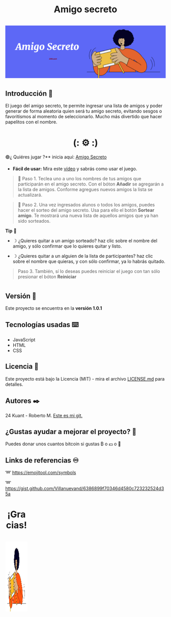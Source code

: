 
<div align="center">
  <h1 align="center">
     Amigo secreto
    <br />
    <br />
    <a href="https://24kuant.github.io/challenge-amigo-secreto/">
      <img src="https://github.com/24Kuant/challenge-amigo-secreto/blob/main/assets/amigo-secreto-02.png" alt="♨️ imagen-amigo-secreto ⚙️">
    </a>
  </h1>
</div>

## Introducción 🚀
El juego del amigo secreto, te permite ingresar una lista de amigos y poder generar de forma aleatoria quien será tu amigo secreto, evitando sesgos o favoritismos al momento de seleccionarlo. Mucho más divertido que hacer papelitos con el nombre. 
 <h1 align="center">  (: ⚙️ :) </h1>
 
🟢¿ Quiéres jugar ?** inicia aquí:  <a href="https://24kuant.github.io/challenge-amigo-secreto/"> Amigo Secreto </a>
 
- **Fácil de usar:**  Mira este  <a href="https://24kuant.github.io/challenge-amigo-secreto/">vídeo</a> y sabrás como usar el juego.
  
>🔶 Paso 1. Teclea uno a uno los nombres de tus amigos que participarán en el amigo secreto. Con el bóton <b>Añadir</b> se agregarán a la lista de amigos. Conforme agregues nuevos amigos la lista se actualizará.

>🔶 Paso 2. Una vez ingresados alunos o todos los amigos, puedes hacer el sorteo del amigo secreto. Usa para ello el botón <b>Sortear amigo</b>. Te mostrará una nueva lista de aquellos amigos que ya han sido sorteados.

**Tip** 🔧

+ ☽ ¿Quieres quitar a un amigo sorteado? haz clic sobre el nombre del amigo, y sólo confirmar que lo quieres quitar y listo.

+ ☽ ¿Quieres quitar a un alguien de la lista de participantes? haz clic sobre el nombre que quieras, y con sólo confirmar, ya lo habrás quitado.

> Paso 3. También, sí lo deseas puedes reiniciar el juego con tan sólo presionar el bóton <b>Reiniciar</b>
#

## Versión 📌
 Este proyecto se encuentra en la <b>versión 1.0.1</b>

## Tecnologías usadas ⌨️
- JavaScript
- HTML
- CSS

## Licencia 📄
 Este proyecto está bajo la Licencia (MIT) - mira el archivo [LICENSE.md](LICENSE.md) para detalles.

 ## Autores ✒️
 24 Kuant - Roberto M.  <a href="https://github.com/24Kuant/"> Este es mi git.</a>

## ¿Gustas ayudar a mejorar el proyecto? 🎁
  Puedes donar unos cuantos bitcoin si gustas ₿ o 💵 o 💱

## Links de referencias ♾️
   ➿ https://emojitool.com/symbols
   
   ➿ https://gist.github.com/Villanuevand/6386899f70346d4580c723232524d35a
   
##
 <div align="center" style=" height: 70px; width: 70px;">
  <h1 align="center">
     ¡Gracias!
    <br />
    <br />
      <img src="https://github.com/24Kuant/challenge-amigo-secreto/blob/main/assets/amigo-secreto.png"  width="620px" height="220px" alt="♨️ imagen-amigo-secreto ⚙️">
  </h1>
</div>
